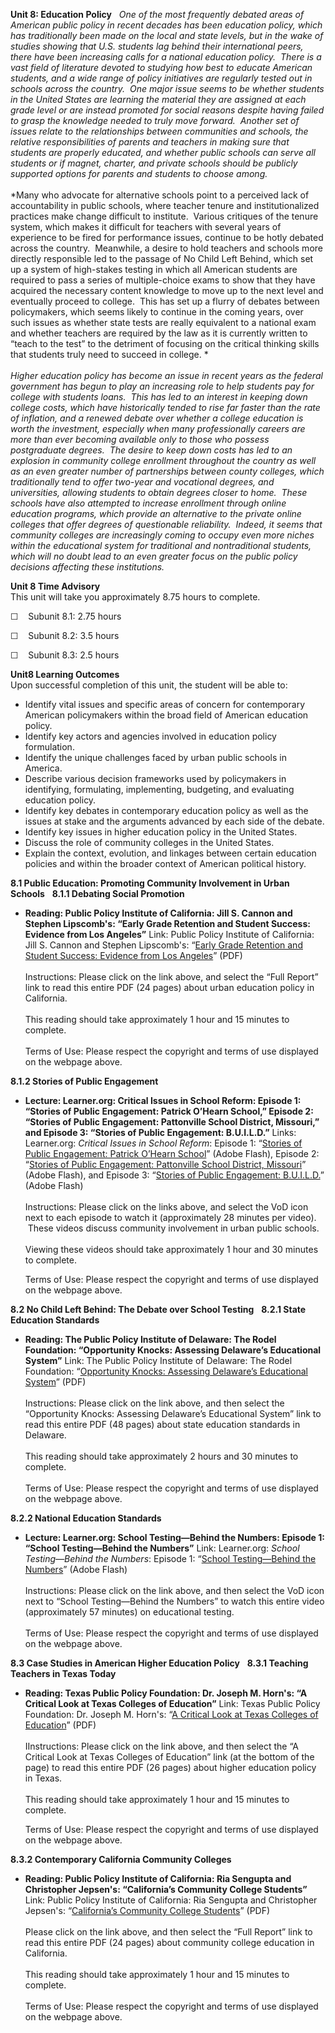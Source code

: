 **Unit 8: Education Policy** <span id="8"></span> 
*One of the most frequently debated areas of American public policy in
recent decades has been education policy, which has traditionally been
made on the local and state levels, but in the wake of studies showing
that U.S. students lag behind their international peers, there have been
increasing calls for a national education policy.  There is a vast field
of literature devoted to studying how best to educate American students,
and a wide range of policy initiatives are regularly tested out in
schools across the country.  One major issue seems to be whether
students in the United States are learning the material they are
assigned at each grade level or are instead promoted for social reasons
despite having failed to grasp the knowledge needed to truly move
forward.  Another set of issues relate to the relationships between
communities and schools, the relative responsibilities of parents and
teachers in making sure that students are properly educated, and whether
public schools can serve all students or if magnet, charter, and private
schools should be publicly supported options for parents and students to
choose among.*  
    
 *Many who advocate for alternative schools point to a perceived lack of
accountability in public schools, where teacher tenure and
institutionalized practices make change difficult to institute.  Various
critiques of the tenure system, which makes it difficult for teachers
with several years of experience to be fired for performance issues,
continue to be hotly debated across the country.  Meanwhile, a desire to
hold teachers and schools more directly responsible led to the passage
of No Child Left Behind, which set up a system of high-stakes testing in
which all American students are required to pass a series of
multiple-choice exams to show that they have acquired the necessary
content knowledge to move up to the next level and eventually proceed to
college.  This has set up a flurry of debates between policymakers,
which seems likely to continue in the coming years, over such issues as
whether state tests are really equivalent to a national exam and whether
teachers are required by the law as it is currently written to “teach to
the test” to the detriment of focusing on the critical thinking skills
that students truly need to succeed in college. *  
    
 *Higher education policy has become an issue in recent years as the
federal government has begun to play an increasing role to help students
pay for college with students loans.  This has led to an interest in
keeping down college costs, which have historically tended to rise far
faster than the rate of inflation, and a renewed debate over whether a
college education is worth the investment, especially when many
professionally careers are more than ever becoming available only to
those who possess postgraduate degrees.  The desire to keep down costs
has led to an explosion in community college enrollment throughout the
country as well as an even greater number of partnerships between county
colleges, which traditionally tend to offer two-year and vocational
degrees, and universities, allowing students to obtain degrees closer to
home.  These schools have also attempted to increase enrollment through
online education programs, which provide an alternative to the private
online colleges that offer degrees of questionable reliability.  Indeed,
it seems that community colleges are increasingly coming to occupy even
more niches within the educational system for traditional and
nontraditional students, which will no doubt lead to an even greater
focus on the public policy decisions affecting these institutions.*

**Unit 8 Time Advisory**  
This unit will take you approximately 8.75 hours to complete.   
  
 ☐    Subunit 8.1: 2.75 hours  
  
 ☐    Subunit 8.2: 3.5 hours  
  
 ☐    Subunit 8.3: 2.5 hours 

**Unit8 Learning Outcomes**  
Upon successful completion of this unit, the student will be able to:
-   Identify vital issues and specific areas of concern for contemporary
    American policymakers within the broad field of American education
    policy.
-   Identify key actors and agencies involved in education policy
    formulation.
-   Identify the unique challenges faced by urban public schools in
    America.
-   Describe various decision frameworks used by policymakers in
    identifying, formulating, implementing, budgeting, and evaluating
    education policy.
-   Identify key debates in contemporary education policy as well as the
    issues at stake and the arguments advanced by each side of the
    debate.
-   Identify key issues in higher education policy in the United States.
-   Discuss the role of community colleges in the United States.
-   Explain the context, evolution, and linkages between certain
    education policies and within the broader context of American
    political history.

**8.1 Public Education: Promoting Community Involvement in Urban
Schools** <span id="8.1"></span> 
**8.1.1 Debating Social Promotion** <span id="8.1.1"></span> 
-   **Reading: Public Policy Institute of California: Jill S. Cannon and
    Stephen Lipscomb's: “Early Grade Retention and Student Success:
    Evidence from Los Angeles”**
    Link: Public Policy Institute of California: Jill S. Cannon and
    Stephen Lipscomb's: “[Early Grade Retention and Student Success:
    Evidence from Los
    Angeles](http://www.ppic.org/main/publication.asp?i=910)” (PDF)  
        
     Instructions: Please click on the link above, and select the “Full
    Report” link to read this entire PDF (24 pages) about urban
    education policy in California.  
        
     This reading should take approximately 1 hour and 15 minutes to
    complete.  
         
     Terms of Use: Please respect the copyright and terms of use
    displayed on the webpage above.

**8.1.2 Stories of Public Engagement** <span id="8.1.2"></span> 
-   **Lecture: Learner.org: Critical Issues in School Reform: Episode 1:
    “Stories of Public Engagement: Patrick O’Hearn School,” Episode 2:
    “Stories of Public Engagement: Pattonville School District,
    Missouri,” and Episode 3: “Stories of Public Engagement:
    B.U.I.L.D.”**
    Links: Learner.org: *Critical Issues in School Reform*: Episode 1:
    “[Stories of Public Engagement: Patrick O’Hearn
    School](http://www.learner.org/resources/series109.html)” (Adobe
    Flash), Episode 2: “[Stories of Public Engagement: Pattonville
    School District,
    Missouri](http://www.learner.org/resources/series109.html)” (Adobe
    Flash), and Episode 3: “[Stories of Public Engagement:
    B.U.I.L.D.](http://www.learner.org/resources/series109.html)” (Adobe
    Flash)  
        
     Instructions: Please click on the links above, and select the VoD
    icon next to each episode to watch it (approximately 28 minutes per
    video).  These videos discuss community involvement in urban public
    schools.  
        
     Viewing these videos should take approximately 1 hour and 30
    minutes to complete.  
      
     Terms of Use: Please respect the copyright and terms of use
    displayed on the webpage above.

**8.2 No Child Left Behind: The Debate over School Testing** <span
id="8.2"></span> 
**8.2.1 State Education Standards** <span id="8.2.1"></span> 
-   **Reading: The Public Policy Institute of Delaware: The Rodel
    Foundation: “Opportunity Knocks: Assessing Delaware’s Educational
    System”**
    Link: The Public Policy Institute of Delaware: The Rodel Foundation:
    “[Opportunity Knocks: Assessing Delaware’s Educational
    System](http://www.delawarepublicpolicy.org/DPPI%20Press%20Room.html)”
    (PDF)  
        
     Instructions: Please click on the link above, and then select the
    “Opportunity Knocks: Assessing Delaware’s Educational System” link
    to read this entire PDF (48 pages) about state education standards
    in Delaware.  
        
     This reading should take approximately 2 hours and 30 minutes to
    complete.  
         
     Terms of Use: Please respect the copyright and terms of use
    displayed on the webpage above.

**8.2.2 National Education Standards** <span id="8.2.2"></span> 
-   **Lecture: Learner.org: School Testing—Behind the Numbers: Episode
    1: “School Testing—Behind the Numbers”**
    Link: Learner.org: *School Testing—Behind the Numbers*: Episode 1:
    “[School Testing—Behind the
    Numbers](http://www.learner.org/resources/series186.html)” (Adobe
    Flash)  
        
     Instructions: Please click on the link above, and then select the
    VoD icon next to “School Testing—Behind the Numbers” to watch this
    entire video (approximately 57 minutes) on educational testing.  
        
     Terms of Use: Please respect the copyright and terms of use
    displayed on the webpage above.

**8.3 Case Studies in American Higher Education Policy** <span
id="8.3"></span> 
**8.3.1 Teaching Teachers in Texas Today** <span id="8.3.1"></span> 
-   **Reading: Texas Public Policy Foundation: Dr. Joseph M. Horn's: “A
    Critical Look at Texas Colleges of Education”**
    Link: Texas Public Policy Foundation: Dr. Joseph M. Horn's: “[A
    Critical Look at Texas Colleges of
    Education](https://web.archive.org/web/20120507070100/http://www.texaspolicy.com/publications.php?cat_level=137)”
    (PDF)  
        
     IInstructions: Please click on the link above, and then select the
    “A Critical Look at Texas Colleges of Education” link (at the bottom
    of the page) to read this entire PDF (26 pages) about higher
    education policy in Texas.  
        
     This reading should take approximately 1 hour and 15 minutes to
    complete.  
      
     Terms of Use: Please respect the copyright and terms of use
    displayed on the webpage above.

**8.3.2 Contemporary California Community Colleges** <span
id="8.3.2"></span> 
-   **Reading: Public Policy Institute of California: Ria Sengupta and
    Christopher Jepsen's: “California’s Community College Students”**
    Link: Public Policy Institute of California: Ria Sengupta and
    Christopher Jepsen's: “[California’s Community College
    Students](http://www.ppic.org/main/publication.asp?i=720)” (PDF)  
        
     Please click on the link above, and then select the “Full Report”
    link to read this entire PDF (24 pages) about community college
    education in California.  
        
     This reading should take approximately 1 hour and 15 minutes to
    complete.  
        
     Terms of Use: Please respect the copyright and terms of use
    displayed on the webpage above.


